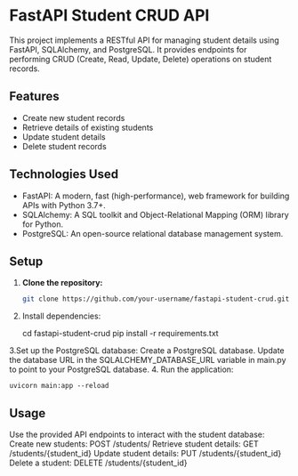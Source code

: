 # FastAPI Student CRUD API

This project implements a RESTful API for managing student details using FastAPI, SQLAlchemy, and PostgreSQL. It provides endpoints for performing CRUD (Create, Read, Update, Delete) operations on student records.

## Features

- Create new student records
- Retrieve details of existing students
- Update student details
- Delete student records

## Technologies Used

- FastAPI: A modern, fast (high-performance), web framework for building APIs with Python 3.7+.
- SQLAlchemy: A SQL toolkit and Object-Relational Mapping (ORM) library for Python.
- PostgreSQL: An open-source relational database management system.

## Setup

1. **Clone the repository:**

   ```bash
   git clone https://github.com/your-username/fastapi-student-crud.git
2. Install dependencies:

    cd fastapi-student-crud
    pip install -r requirements.txt

3.Set up the PostgreSQL database:
    Create a PostgreSQL database.
    Update the database URL in the SQLALCHEMY_DATABASE_URL variable in main.py to point to your PostgreSQL database.
4. Run the application:

    uvicorn main:app --reload

## Usage
Use the provided API endpoints to interact with the student database:
Create new students: POST /students/
Retrieve student details: GET /students/{student_id}
Update student details: PUT /students/{student_id}
Delete a student: DELETE /students/{student_id}
